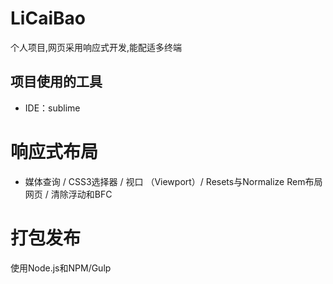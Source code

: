 # LiCaiBao
个人项目,网页采用响应式开发,能配适多终端

## 项目使用的工具
+ IDE：sublime

# 响应式布局
+ 媒体查询 / CSS3选择器 / 视口
 （Viewport）/ Resets与Normalize 
  Rem布局网页 / 清除浮动和BFC

# 打包发布
使用Node.js和NPM/Gulp
